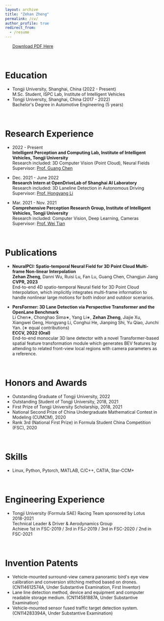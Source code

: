 ```yaml
---
layout: archive
title: "Zehan Zheng"
permalink: /cv/
author_profile: true
redirect_from:
  - /resume
---
```


<div class="author__urls-wrapper">
  <ul class="author__urls social-icons">
  <a href="../files/CV_ZehanZheng.pdf"><i class="fas fa-fw fa-file-pdf" aria-hidden="true"></i> Download PDF Here</a>
  </ul>
</div>

&nbsp;  

Education
======

- Tongji University, Shanghai, China (2022 - Present)  
M.Sc. Student, ISPC Lab, Institute of Intelligent Vehicles
- Tongji University, Shanghai, China (2017 - 2022)  
Bachelor's Degree in Automotive Engineering (5 years)  
  
&nbsp;  

Research Experience
======
- 2022 - Present  
  **Intelligent Perception and Computing Lab, Institute of Intelligent Vehicles, Tongji University**  
  Research included: 3D Computer Vision (Point Cloud), Neural Fields  
  Supervisor: [Prof. Guang Chen](https://scholar.google.com/citations?user=kBhIyv4AAAAJ&hl=en&oi=sra)   
  
- Dec. 2021 - June 2022  
  **Research Intern at OpenDriveLab of Shanghai AI Laboratory**  
  Research included: 3D Laneline Detection in Autonomous Driving  
  Supervisor: [Prof. Hongyang Li](https://scholar.google.com/citations?user=Hfrih1EAAAAJ&hl=en)
   
- Mar. 2021 - Nov. 2021    
  **Comprehensive Perception Research Group, Institute of Intelligent Vehicles, Tongji University**  
  Research included: Computer Vision, Deep Learning, Cameras  
  Supervisor: [Prof. Wei Tian](https://scholar.google.com/citations?user=aYKQn88AAAAJ&hl=en)
  
&nbsp;  
  
Publications
======
- **NeuralPCI: Spatio-temporal Neural Field for 3D Point Cloud Multi-frame Non-linear Interpolation**  
**Zehan Zheng**, Danni Wu, Ruisi Lu, Fan Lu, Guang Chen, Changjun Jiang  
**CVPR, 2023**  
End-to-end 4D spatio-temporal Neural field for 3D Point Cloud Interpolation, which implicitly integrates multi-frame information to handle nonlinear large motions for both indoor and outdoor scenarios.  

  
- **PersFormer: 3D Lane Detection via Perspective Transformer and the OpenLane Benchmark**  
Li Chen∗, Chonghao Sima∗, Yang Li∗, **Zehan Zheng**, Jiajie Xu, Xiangwei Geng, Hongyang Li, Conghui He, Jianping Shi, Yu Qiao, Junchi Yan. (∗ equal contributions)  
**ECCV, 2022 (Oral)**  
End-to-end monocular 3D lane detector with a novel Transformer-based spatial feature transformation module which generates BEV features by attending to related front-view local regions with camera parameters as a reference. 


&nbsp;  
  
Honors and Awards
======
- Outstanding Graduate of Tongji University, 2022
- Outstanding Student of Tongji University, 2018, 2021
- First Prize of Tongji University Scholarship, 2018, 2021
- National Second Prize of China Undergraduate Mathematical Contest in Modeling (CUMCM), 2020
- Rank 3rd (National First Prize) in Formula Student China Competition (FSC), 2020  
  
&nbsp; 
  
Skills
======
* Linux, Python, Pytorch, MATLAB, C/C++, CATIA, Star-CCM+
  
&nbsp;  
  
Engineering Experience
======
- Tongji University (Formula SAE) Racing Team sponsored by Lotus  
2018-2021  
Technical Leader & Driver & Aerodynamics Group  
Achieve 1st in FSC-2019 / 3rd in FSJ-2019 / 3rd in FSC-2020 / 2nd in FSC-2021  

&nbsp;  
  
Invention Patents
======
- <!-- Vehicle-mounted around-view camera panoramic aerial view calibration and conversion splicing method based on unmanned aerial vehicle.--> Vehicle-mounted surround-view camera panoramic bird's eye view calibration and conversion stitching method based on drones. (CN114612574A, Under Substantive Examination, First Inventor)
- Lane line detection method, device and equipment and computer readable storage medium. (CN114581887A, Under Substantive Examination)
- Vehicle-mounted sensor fused traffic target detection system. (CN114283394A, Under Substantive Examination)
<!-- - Three invention patents are under substantive examination (CN114612574A (First Inventor), CN114581887A, CN114283394A). -->
